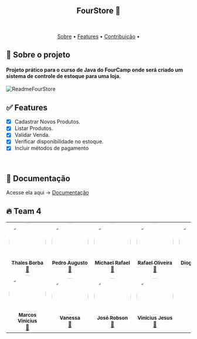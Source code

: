 <h2 align="center">FourStore 👚</h2>
<br>
<p align="center">
 <a href="#-sobre-o-projeto">Sobre</a> •
 <a href="#features">Features</a> •  
 <a href="#contribuicao">Contribuição</a> • 
</p>

## 🔎 Sobre o projeto
#### Projeto prático para o curso de Java do FourCamp onde será criado um sistema de controle de estoque para uma loja. 
![ReadmeFourStore](https://user-images.githubusercontent.com/82779533/170101260-1a03f431-1a38-4203-93df-529aa2a5bf2b.PNG)


## ✅ Features

- [x] Cadastrar Novos Produtos.
- [x] Listar Produtos.
- [x] Validar Venda.
- [x] Verificar disponibilidade no estoque.
- [x] Incluir métodos de pagamento

<br>

## 📃 Documentação

Acesse ela aqui -> [Documentação](https://github.com/rafael-oliveira-hellz/FourStore-Team4/blob/master/DOCUMENTA%C3%87%C3%83O%20FOURSTORE%20ATUAL.docx)

## 🔥 Team 4
<table>
  
  <tr>
    <td align="center"><a href="https://github.com/ThalesBorba"><img style="border-radius: 50%;" src="https://avatars.githubusercontent.com/u/64099896?v=4" width="100px;" alt=""/><br /><sub><b>Thales Borba</b></sub></a><br /><a href="https://github.com/ThalesBorba/" title="Thales">🚀</a></td>
    <td align="center"><a href="https://github.com/pedro-augustof"><img style="border-radius: 50%;" src="https://avatars.githubusercontent.com/u/77128848?v=4" width="100px;" alt=""/><br /><sub><b>Pedro Augusto</b></sub></a><br /><a href="https://github.com/pedro-augustof" title="pedro">🚀</a></td>
    <td align="center"><a href="https://github.com/MichaelRafael"><img style="border-radius: 50%;" src="https://avatars.githubusercontent.com/u/86898305?v=4" width="100px;" alt=""/><br /><sub><b>Michael Rafael</b></sub></a><br /><a href="https://github.com/MichaelRafael" title="Michael">🚀</a></td>
    <td align="center"><a href="https://github.com/rafael-oliveira-hellz"><img style="border-radius: 50%;" src="https://avatars.githubusercontent.com/u/95747012?v=4" width="100px;" alt=""/><br /><sub><b>Rafael Oliveira</b></sub></a><br /><a href="https://github.com/rafael-oliveira-hellz" title="rafael">🚀</a></td>
   <td align="center"><a href="https://github.com/dhvalente"><img style="border-radius: 50%;" src="https://avatars.githubusercontent.com/u/92636440?v=4" width="100px;" alt=""/><br /><sub><b>Diogo Valente</b></sub></a><br /><a href="https://github.com/dhvalente" title="Diogo">🚀</a></td>
  </tr>
  <tr>
    <td align="center"><a href="https://github.com/marcos-aha"><img style="border-radius: 50%;" src="https://avatars.githubusercontent.com/u/87346415?v=44" width="100px;" alt=""/><br /><sub><b>Marcos Vinicius</b></sub></a><br /><a href="https://github.com/marcos-aha" title="Marcos">🚀</a></td>
    <td align="center"><a href="https://github.com/xavmxs"><img style="border-radius: 50%;" src="https://avatars.githubusercontent.com/u/29954323?v=4" width="100px;" alt=""/><br /><sub><b>Vanessa</b></sub></a><br /><a href="https://github.com/xavmxs" title="Vanessa">🚀</a></td>
    <td align="center"><a href="https://github.com/robinhosz"><img style="border-radius: 50%;" src="https://avatars.githubusercontent.com/u/82779533?v=4" width="100px;" alt=""/><br /><sub><b>José Robson</b></sub></a><br /><a href="https://github.com/robinhosz" title="José Robson">🚀</a></td>
    <td align="center"><a href="https://github.com/viniciusantos2105"><img style="border-radius: 50%;" src="https://avatars.githubusercontent.com/u/92672912?v=4" width="100px;" alt=""/><br /><sub><b>Vinicius Jesus</b></sub></a><br /><a href="https://github.com/viniciusantos2105 title="Vinicius">🚀</a></td>
  </tr>
</table>
